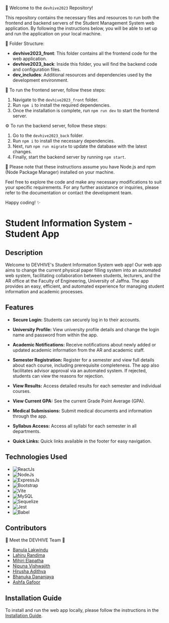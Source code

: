 📁 Welcome to the `devhive2023` Repository!

This repository contains the necessary files and resources to run both the frontend and backend servers of the Student Management System web application. By following the instructions below, you will be able to set up and run the application on your local machine.

📂 Folder Structure:
- **devhive2023_front**: This folder contains all the frontend code for the web application.
- **devhive2023_back**: Inside this folder, you will find the backend code and configuration files.
- **dev_includes**: Additional resources and dependencies used by the development environment.

🚀 To run the frontend server, follow these steps:
1. Navigate to the `devhive2023_front` folder.
2. Run `npm i` to install the required dependencies.
3. Once the installation is complete, run `npm run dev` to start the frontend server.

⚙️ To run the backend server, follow these steps:
1. Go to the `devhive2023_back` folder.
2. Run `npm i` to install the necessary dependencies.
3. Next, run `npm run migrate` to update the database with the latest changes.
4. Finally, start the backend server by running `npm start`.

📝 Please note that these instructions assume you have Node.js and npm (Node Package Manager) installed on your machine.

Feel free to explore the code and make any necessary modifications to suit your specific requirements. For any further assistance or inquiries, please refer to the documentation or contact the development team.

Happy coding! ✨

# Student Information System - Student App

## Description

Welcome to DEVHIVE's Student Information System web app! Our web app aims to change the current physical paper filling system into an automated web system, facilitating collaboration between students, lecturers, and the AR office at the Faculty of Engineering, University of Jaffna. The app provides an easy, efficient, and automated experience for managing student information and academic processes.

## Features

- **Secure Login:** Students can securely log in to their accounts.

- **University Profile:** View university profile details and change the login name and password from within the app.

- **Academic Notifications:** Receive notifications about newly added or updated academic information from the AR and academic staff.

- **Semester Registration:** Register for a semester and view full details about each course, including prerequisite completeness. The app also facilitates advisor approval via an automated system. If rejected, students can view the reasons for rejection.

- **View Results:** Access detailed results for each semester and individual courses.

- **View Current GPA:** See the current Grade Point Average (GPA).

- **Medical Submissions:** Submit medical documents and information through the app.

- **Syllabus Access:** Access all syllabi for each semester in all departments.

- **Quick Links:** Quick links available in the footer for easy navigation.

## Technologies Used

- ![ReactJs](https://img.shields.io/badge/-ReactJs-61DAFB?style=flat&logo=react&logoColor=white)
- ![NodeJs](https://img.shields.io/badge/-NodeJs-339933?style=flat&logo=node.js&logoColor=white)
- ![ExpressJs](https://img.shields.io/badge/-ExpressJs-000000?style=flat&logo=express&logoColor=white)
- ![Bootstrap](https://img.shields.io/badge/-Bootstrap-7952B3?style=flat&logo=bootstrap&logoColor=white)
- ![Vite](https://img.shields.io/badge/-Vite-646CFF?style=flat&logo=vite&logoColor=white)
- ![MySQL](https://img.shields.io/badge/-MySQL-4479A1?style=flat&logo=mysql&logoColor=white)
- ![Sequelize](https://img.shields.io/badge/-Sequelize-52B0E7?style=flat&logo=sequelize&logoColor=white)
- ![Jest](https://img.shields.io/badge/-Jest-C21325?style=flat&logo=jest&logoColor=white)
- ![Babel](https://img.shields.io/badge/-Babel-F9DC3E?style=flat&logo=babel&logoColor=black)

## Contributors

👥 Meet the DEVHIVE Team 👥

- [Banula Lakwindu](https://github.com/banulakw)
- [Lahiru Randima](https://github.com/lahirurandima)
- [Mihiri Elapatha](https://github.com/mihirielapatha)
- [Nipuna Vishwajith](https://github.com/nipunavishwajith)
- [Hirusha Adithya](https://github.com/hirushaadithya)
- [Bhanuka Dananjaya](https://github.com/bhanukadananjaya)
- [Ashfa Gafoor](https://github.com/ashfagafoor)

## Installation Guide

To install and run the web app locally, please follow the instructions in the [Installation Guide](./installation-guide.md).



